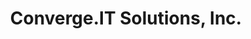 ---
title: "Converge.IT Solutions, Inc."
url: /koronadal/converge-it-solutions-inc/
shop: electronics
---